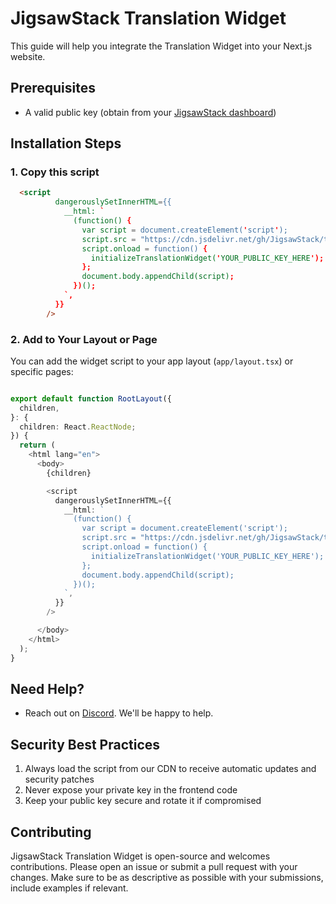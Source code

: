 # JigsawStack Translation Widget

This guide will help you integrate the Translation Widget into your Next.js website.


## Prerequisites
- A valid public key (obtain from your [JigsawStack dashboard](https://jigsawstack.com))

## Installation Steps

### 1. Copy this script

```html
  <script
          dangerouslySetInnerHTML={{
            __html: `
              (function() {
                var script = document.createElement('script');
                script.src = "https://cdn.jsdelivr.net/gh/JigsawStack/translation-widget@main/translate-widget.min.js";
                script.onload = function() {
                  initializeTranslationWidget('YOUR_PUBLIC_KEY_HERE');
                };
                document.body.appendChild(script);
              })();
            `,
          }}
        />
```


### 2. Add to Your Layout or Page
You can add the widget script to your app layout (`app/layout.tsx`) or specific pages:

```typescript

export default function RootLayout({
  children,
}: {
  children: React.ReactNode;
}) {
  return (
    <html lang="en">
      <body>
        {children}

        <script
          dangerouslySetInnerHTML={{
            __html: `
              (function() {
                var script = document.createElement('script');
                script.src = "https://cdn.jsdelivr.net/gh/JigsawStack/translation-widget@main/translate-widget.min.js";
                script.onload = function() {
                  initializeTranslationWidget('YOUR_PUBLIC_KEY_HERE');
                };
                document.body.appendChild(script);
              })();
            `,
          }}
        />

      </body>
    </html>
  );
}
```


## Need Help?

- Reach out on [Discord](https://discord.gg/dj8fMBpnqd). We'll be happy to help.

## Security Best Practices

1. Always load the script from our CDN to receive automatic updates and security patches
2. Never expose your private key in the frontend code
3. Keep your public key secure and rotate it if compromised


## Contributing
JigsawStack Translation Widget is open-source and welcomes contributions. Please open an issue or submit a pull request with your changes. Make sure to be as descriptive as possible with your submissions, include examples if relevant.
